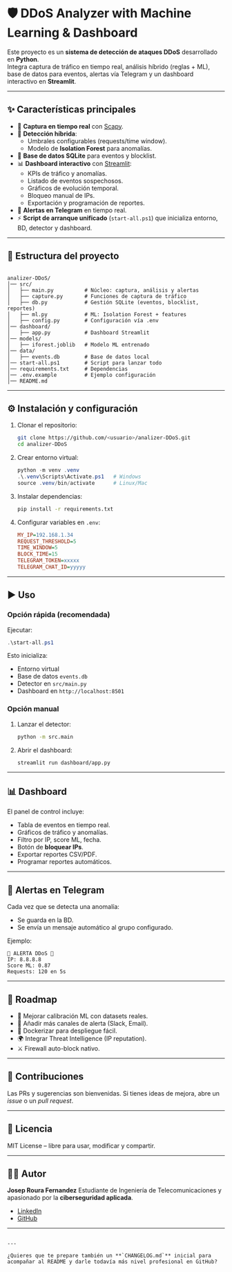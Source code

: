 # 🛡️ DDoS Analyzer with Machine Learning & Dashboard

Este proyecto es un **sistema de detección de ataques DDoS** desarrollado en **Python**.  
Integra captura de tráfico en tiempo real, análisis híbrido (reglas + ML), base de datos para eventos, alertas vía Telegram y un dashboard interactivo en **Streamlit**.  

---

## ✨ Características principales

- 📡 **Captura en tiempo real** con [Scapy](https://scapy.net/).  
- 🧠 **Detección híbrida**:  
  - Umbrales configurables (requests/time window).  
  - Modelo de **Isolation Forest** para anomalías.  
- 💾 **Base de datos SQLite** para eventos y blocklist.  
- 📊 **Dashboard interactivo** con [Streamlit](https://streamlit.io/):  
  - KPIs de tráfico y anomalías.  
  - Listado de eventos sospechosos.  
  - Gráficos de evolución temporal.  
  - Bloqueo manual de IPs.  
  - Exportación y programación de reportes.  
- 📲 **Alertas en Telegram** en tiempo real.  
- ⚡ **Script de arranque unificado** (`start-all.ps1`) que inicializa entorno, BD, detector y dashboard.  

---

## 📂 Estructura del proyecto

```

analizer-DDoS/
│── src/
│   ├── main.py          # Núcleo: captura, análisis y alertas
│   ├── capture.py       # Funciones de captura de tráfico
│   ├── db.py            # Gestión SQLite (eventos, blocklist, reportes)
│   ├── ml.py            # ML: Isolation Forest + features
│   ├── config.py        # Configuración vía .env
│── dashboard/
│   ├── app.py           # Dashboard Streamlit
│── models/
│   ├── iforest.joblib   # Modelo ML entrenado
│── data/
│   ├── events.db        # Base de datos local
│── start-all.ps1        # Script para lanzar todo
│── requirements.txt     # Dependencias
│── .env.example         # Ejemplo configuración
│── README.md

````

---

## ⚙️ Instalación y configuración

1. Clonar el repositorio:
   ```bash
   git clone https://github.com/<usuario>/analizer-DDoS.git
   cd analizer-DDoS

2. Crear entorno virtual:

   ```powershell
   python -m venv .venv
   .\.venv\Scripts\Activate.ps1   # Windows
   source .venv/bin/activate      # Linux/Mac
   ```

3. Instalar dependencias:

   ```bash
   pip install -r requirements.txt
   ```

4. Configurar variables en `.env`:

   ```ini
   MY_IP=192.168.1.34
   REQUEST_THRESHOLD=5
   TIME_WINDOW=5
   BLOCK_TIME=15
   TELEGRAM_TOKEN=xxxxx
   TELEGRAM_CHAT_ID=yyyyy
   ```

---

## ▶️ Uso

### Opción rápida (recomendada)

Ejecutar:

```powershell
.\start-all.ps1
```

Esto inicializa:

* Entorno virtual
* Base de datos `events.db`
* Detector en `src/main.py`
* Dashboard en `http://localhost:8501`

### Opción manual

1. Lanzar el detector:

   ```bash
   python -m src.main
   ```
2. Abrir el dashboard:

   ```bash
   streamlit run dashboard/app.py
   ```

---

## 📊 Dashboard

El panel de control incluye:

* Tabla de eventos en tiempo real.
* Gráficos de tráfico y anomalías.
* Filtro por IP, score ML, fecha.
* Botón de **bloquear IPs**.
* Exportar reportes CSV/PDF.
* Programar reportes automáticos.

---

## 📧 Alertas en Telegram

Cada vez que se detecta una anomalía:

* Se guarda en la BD.
* Se envía un mensaje automático al grupo configurado.

Ejemplo:

```
🚨 ALERTA DDoS 🚨
IP: 8.8.8.8
Score ML: 0.87
Requests: 120 en 5s
```

---

## 🔮 Roadmap

* 🔧 Mejorar calibración ML con datasets reales.
* 📨 Añadir más canales de alerta (Slack, Email).
* 🐳 Dockerizar para despliegue fácil.
* 🌍 Integrar Threat Intelligence (IP reputation).
* ⚔️ Firewall auto-block nativo.

---

## 🤝 Contribuciones

Las PRs y sugerencias son bienvenidas.
Si tienes ideas de mejora, abre un *issue* o un *pull request*.

---

## 📜 Licencia

MIT License – libre para usar, modificar y compartir.

---

## 👨‍💻 Autor

**Josep Roura Fernandez**
Estudiante de Ingeniería de Telecomunicaciones y apasionado por la **ciberseguridad aplicada**.

* [LinkedIn](https://www.linkedin.com/in/josep-roura-fernandez)
* [GitHub](https://github.com/<usuario>)

---

```

---

¿Quieres que te prepare también un **`CHANGELOG.md`** inicial para acompañar al README y darle todavía más nivel profesional en GitHub?
```
